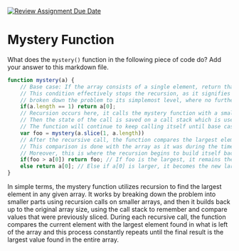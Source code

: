 [![Review Assignment Due Date](https://classroom.github.com/assets/deadline-readme-button-24ddc0f5d75046c5622901739e7c5dd533143b0c8e959d652212380cedb1ea36.svg)](https://classroom.github.com/a/GDPVb20V)
# Mystery Function

What does the `mystery()` function in the following piece of code do? Add your
answer to this markdown file.

```javascript
function mystery(a) {
    // Base case: If the array consists of a single element, return that element directly.
    // This condition effectively stops the recursion, as it signifies that the function has
    // broken down the problem to its simplemost level, where no further division is necessary.
    if(a.length == 1) return a[0];
    // Recursion occurs here, it calls the mystery function with a smaller version of the initial array achieved by the slice function which in this case removes the first element of the array.
    // Then the state of the call is saved on a call stack which is used later on.
    // The function will continue to keep calling itself until base case. At each step the current state of the function is constantly being saved on the call stack.
    var foo = mystery(a.slice(1, a.length))
    // After the recursive call, the function compares the largest element it found in the smaller array (foo) with the first element of the current part of the array (a[0])
    // This comparison is done with the array as it was during the time of the call which is saved thanks to the call stack.
    // Moreover, this is where the recursion begins to build itself back up, by returning the largest value found.
    if(foo > a[0]) return foo; // If foo is the largest, it remains the largest value.
    else return a[0]; // Else if a[0] is larger, it becomes the new largest value.
}
```
In simple terms, the mystery function utilizes recursion to find the largest element in any given array. It works by breaking down the problem into smaller parts using recursion calls on smaller arrays, and then it builds back up to the original array size, using the call stack to remember and compare values that were previously sliced. During each recursive call, the function compares the current element with the largest element found in what is left of the array and this process constantly repeats until the final result is the largest value found in the entire array.
